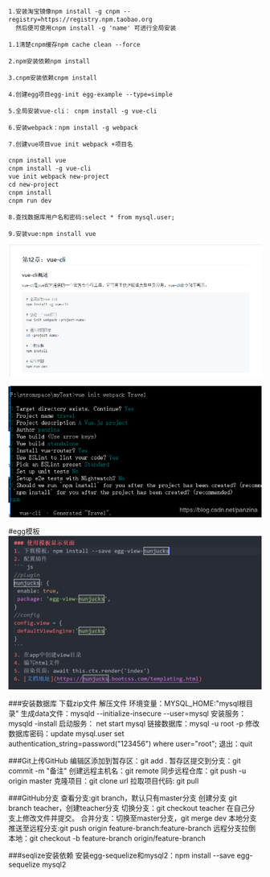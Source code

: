     1.安装淘宝镜像npm install -g cnpm --registry=https://registry.npm.taobao.org
      然后便可使用cnpm install -g 'name' 可进行全局安装
    
    1.1清楚cnpm缓存npm cache clean --force

    2.npm安装依赖npm install

    3.cnpm安装依赖cnpm install

    4.创建egg项目egg-init egg-example --type=simple 

    5.全局安装vue-cli： cnpm install -g vue-cli

    6.安装webpack：npm install -g webpack
    
    7.创建vue项目vue init webpack +项目名

    cnpm install vue
    cnpm install -g vue-cli
    vue init webpack new-project
    cd new-project
    cnpm install 
    cnpm run dev

    8.查找数据库用户名和密码:select * from mysql.user; 

    9.安装vue:npm install vue

![vue](vue.png)  

![vue](vue安装项目判断.png)  

#egg模板
![vue](egg模板试图.jpg)  

###安装数据库
  下载zip文件
  解压文件
  环境变量：MYSQL_HOME:"mysql根目录"
  生成data文件：mysqld --initialize-insecure --user=mysql
  安装服务：mysqld -install
  启动服务： net start mysql
  链接数据库：mysql -u root -p
  修改数据库密码：update mysql.user set authentication_string=password("123456") where user="root";
  退出：quit

###Git上传GitHub
  编辑区添加到暂存区：git add .
  暂存区提交到分支：git commit -m "备注"
  创建远程主机名：git remote
  同步远程仓库：git push -u origin master
  克隆项目：git clone url
  拉取项目代码: git pull

###GitHub分支
查看分支:git branch，默认只有master分支
创建分支 git branch teacher，创建teacher分支
切换分支：git checkout teacher
在自己分支上修改文件并提交。
合并分支：切换至master分支，git merge dev
本地分支推送至远程分支:git push origin feature-branch:feature-branch
远程分支拉倒本地：git checkout -b feature-branch origin/feature-branch


###seqlize安装依赖
安装egg-sequelize和mysql2：npm install --save egg-sequelize mysql2

<!-- 代码 -->
<!-- ```js``` -->

<!-- 表格 -->
<!-- |1|2|
|---|---| 
|---|---| -->
